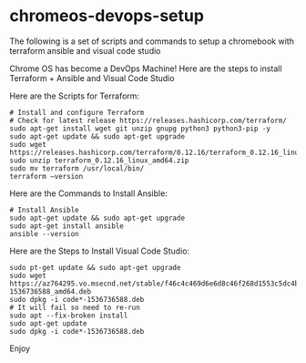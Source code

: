 # chromeos-devops-setup
The following is a set of scripts and commands to setup a chromebook with terraform ansible and visual code studio

Chrome OS has become a DevOps Machine! Here are the steps to install Terraform + Ansible and Visual Code Studio

Here are the Scripts for Terraform:
```
# Install and configure Terraform
# Check for latest release https://releases.hashicorp.com/terraform/
sudo apt-get install wget git unzip gnupg python3 python3-pip -y
sudo apt-get update && sudo apt-get upgrade
sudo wget https://releases.hashicorp.com/terraform/0.12.16/terraform_0.12.16_linux_amd64.zip
sudo unzip terraform_0.12.16_linux_amd64.zip
sudo mv terraform /usr/local/bin/
terraform –version
```

Here are the Commands to Install Ansible:
```
# Install Ansible
sudo apt-get update && sudo apt-get upgrade
sudo apt-get install ansible
ansible --version
```

Here are the Steps to Install Visual Code Studio:
```
sudo pt-get update && sudo apt-get upgrade
sudo wget https://az764295.vo.msecnd.net/stable/f46c4c469d6e6d8c46f268d1553c5dc4b475840f/code_1.27.2-1536736588_amd64.deb
sudo dpkg -i code*-1536736588.deb
# It will fail so need to re-run
sudo apt --fix-broken install
sudo apt-get update
sudo dpkg -i code*-1536736588.deb
```

Enjoy

